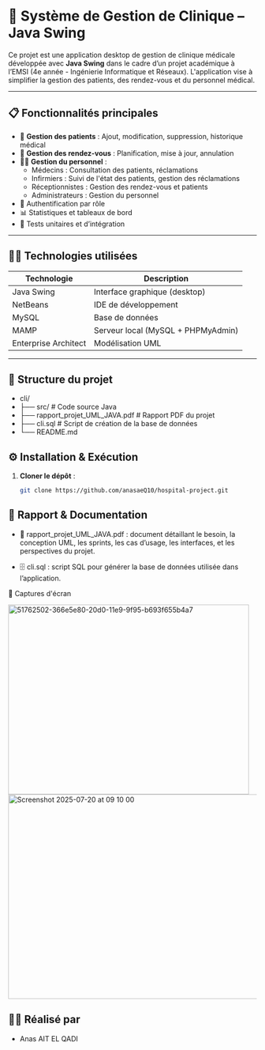 # 🏥 Système de Gestion de Clinique – Java Swing

Ce projet est une application desktop de gestion de clinique médicale développée avec **Java Swing** dans le cadre d’un projet académique à l’EMSI (4e année - Ingénierie Informatique et Réseaux). L'application vise à simplifier la gestion des patients, des rendez-vous et du personnel médical.

---

## 📋 Fonctionnalités principales

- 👥 **Gestion des patients** : Ajout, modification, suppression, historique médical
- 📅 **Gestion des rendez-vous** : Planification, mise à jour, annulation
- 👩‍⚕️ **Gestion du personnel** :
  - Médecins : Consultation des patients, réclamations
  - Infirmiers : Suivi de l'état des patients, gestion des réclamations
  - Réceptionnistes : Gestion des rendez-vous et patients
  - Administrateurs : Gestion du personnel
- 🔐 Authentification par rôle
- 📊 Statistiques et tableaux de bord
- 🧪 Tests unitaires et d’intégration

---

## 🧑‍💻 Technologies utilisées

| Technologie           | Description                                  |
|-----------------------|----------------------------------------------|
| Java Swing            | Interface graphique (desktop)                |
| NetBeans              | IDE de développement                         |
| MySQL                 | Base de données                              |
| MAMP                  | Serveur local (MySQL + PHPMyAdmin)           |
| Enterprise Architect  | Modélisation UML                             |

---

## 📂 Structure du projet

- cli/
- ├── src/ # Code source Java
- ├── rapport_projet_UML_JAVA.pdf # Rapport PDF du projet
- ├── cli.sql # Script de création de la base de données
- └── README.md


## ⚙️ Installation & Exécution

1. **Cloner le dépôt** :
   ```bash
   git clone https://github.com/anasaeQ10/hospital-project.git

## 📖 Rapport & Documentation

- 📄 rapport_projet_UML_JAVA.pdf : document détaillant le besoin, la conception UML, les sprints, les cas d’usage, les interfaces, et les perspectives du projet.

- 🗄️ cli.sql : script SQL pour générer la base de données utilisée dans l’application.

📸 Captures d'écran

<img width="488" height="384" alt="51762502-366e5e80-20d0-11e9-9f95-b693f655b4a7" src="https://github.com/user-attachments/assets/58613877-c8da-4d29-8183-383c8c3d533a" />
<img width="592" height="414" alt="Screenshot 2025-07-20 at 09 10 00" src="https://github.com/user-attachments/assets/00f5a18a-848d-43f5-b705-4cc2d66b091b" />



## 👨‍🎓 Réalisé par

- Anas AIT EL QADI

